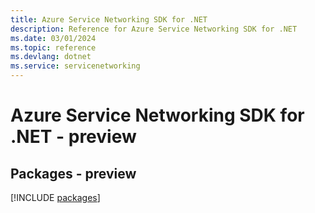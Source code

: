 ```yaml
---
title: Azure Service Networking SDK for .NET
description: Reference for Azure Service Networking SDK for .NET
ms.date: 03/01/2024
ms.topic: reference
ms.devlang: dotnet
ms.service: servicenetworking
---
```

# Azure Service Networking SDK for .NET - preview
## Packages - preview
[!INCLUDE [packages](service-networking-index.md)]